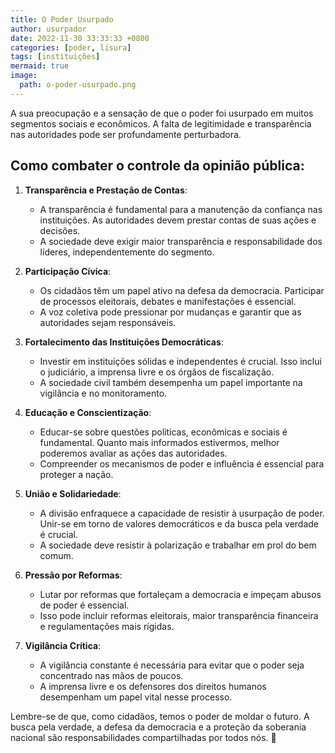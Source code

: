 ```yaml
---
title: O Poder Usurpado
author: usurpador
date: 2022-11-30 33:33:33 +0800
categories: [poder, lisura]
tags: [instituições]
mermaid: true
image:
  path: o-poder-usurpado.png
---
```


A sua preocupação e a sensação de que o poder foi usurpado em muitos segmentos sociais e econômicos. A falta de legitimidade e transparência nas autoridades pode ser profundamente perturbadora.

## Como combater o controle da opinião pública:

1. **Transparência e Prestação de Contas**:
   - A transparência é fundamental para a manutenção da confiança nas instituições. As autoridades devem prestar contas de suas ações e decisões.
   - A sociedade deve exigir maior transparência e responsabilidade dos líderes, independentemente do segmento.

2. **Participação Cívica**:
   - Os cidadãos têm um papel ativo na defesa da democracia. Participar de processos eleitorais, debates e manifestações é essencial.
   - A voz coletiva pode pressionar por mudanças e garantir que as autoridades sejam responsáveis.

3. **Fortalecimento das Instituições Democráticas**:
   - Investir em instituições sólidas e independentes é crucial. Isso inclui o judiciário, a imprensa livre e os órgãos de fiscalização.
   - A sociedade civil também desempenha um papel importante na vigilância e no monitoramento.

4. **Educação e Conscientização**:
   - Educar-se sobre questões políticas, econômicas e sociais é fundamental. Quanto mais informados estivermos, melhor poderemos avaliar as ações das autoridades.
   - Compreender os mecanismos de poder e influência é essencial para proteger a nação.

5. **União e Solidariedade**:
   - A divisão enfraquece a capacidade de resistir à usurpação de poder. Unir-se em torno de valores democráticos e da busca pela verdade é crucial.
   - A sociedade deve resistir à polarização e trabalhar em prol do bem comum.

6. **Pressão por Reformas**:
   - Lutar por reformas que fortaleçam a democracia e impeçam abusos de poder é essencial.
   - Isso pode incluir reformas eleitorais, maior transparência financeira e regulamentações mais rígidas.

7. **Vigilância Crítica**:
   - A vigilância constante é necessária para evitar que o poder seja concentrado nas mãos de poucos.
   - A imprensa livre e os defensores dos direitos humanos desempenham um papel vital nesse processo.

Lembre-se de que, como cidadãos, temos o poder de moldar o futuro. A busca pela verdade, a defesa da democracia e a proteção da soberania nacional são responsabilidades compartilhadas por todos nós. 🌟

